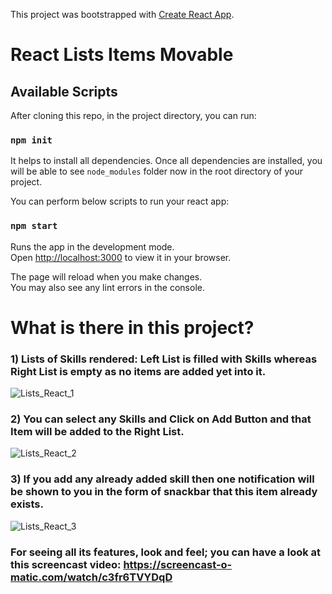 This project was bootstrapped with [Create React App](https://github.com/facebook/create-react-app).

# React Lists Items Movable

## Available Scripts

After cloning this repo, in the project directory, you can run:

### `npm init`

It helps to install all dependencies.
Once all dependencies are installed, you will be able to see `node_modules` folder now in the root directory of your project.

You can perform below scripts to run your react app:

### `npm start`

Runs the app in the development mode.\
Open [http://localhost:3000](http://localhost:3000) to view it in your browser.

The page will reload when you make changes.\
You may also see any lint errors in the console.

# What is there in this project?

### 1) Lists of Skills rendered: Left List is filled with Skills whereas Right List is empty as no items are added yet into it.

![Lists_React_1](https://user-images.githubusercontent.com/58857711/164440156-804814b6-6ab6-4bfa-864e-563019bb35e8.png)


### 2) You can select any Skills and Click on Add Button and that Item will be added to the Right List.

![Lists_React_2](https://user-images.githubusercontent.com/58857711/164440313-e73de96b-0f3d-4a4d-bf2c-95e2a5408789.png)

### 3) If you add any already added skill then one notification will be shown to you in the form of snackbar that this item already exists.

![Lists_React_3](https://user-images.githubusercontent.com/58857711/164440502-e4796c01-1d2d-4348-8016-6766efab7526.png)


### For seeing all its features, look and feel; you can have a look at this screencast video:  https://screencast-o-matic.com/watch/c3fr6TVYDqD



